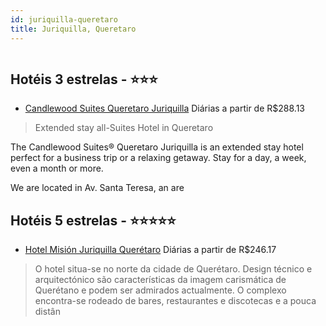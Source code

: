 ```yaml
---
id: juriquilla-queretaro
title: Juriquilla, Queretaro
---
```


<center><img src="http://image1.urlforimages.com/Images/1485050/$Original/1017771676_512X288.JPG" alt="" /></center>


## Hotéis 3 estrelas - ⭐️⭐️⭐️

-    [Candlewood Suites Queretaro Juriquilla](https://www.hurb.com/hoteis/juriquilla/candlewood-suites-queretaro-juriquilla-JNP-JP01291Q?cmp=18055) Diárias a partir de R$288.13
   > Extended stay all-Suites Hotel in Queretaro

The Candlewood Suites® Queretaro Juriquilla is an extended stay hotel perfect for a business trip or a relaxing getaway. Stay for a day, a week, even a month or more.

We are located in Av. Santa Teresa, an are

## Hotéis 5 estrelas - ⭐️⭐️⭐️⭐️⭐️

-    [Hotel Misión Juriquilla Querétaro](https://www.hurb.com/hoteis/juriquilla/hotel-mision-juriquilla-queretaro-JNP-JP263689?cmp=18055) Diárias a partir de R$246.17
   > O hotel situa-se no norte da cidade de Querétaro. Design técnico e arquitectónico são características da imagem carismática de Querétano e podem ser admirados actualmente. O complexo encontra-se rodeado de bares, restaurantes e discotecas e a pouca distân
